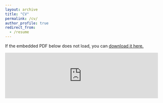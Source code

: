 ```yaml
---
layout: archive
title: "CV"
permalink: /cv/
author_profile: true
redirect_from:
  - /resume
---
```


If the embedded PDF below does not load, you can <u><a href="https://pramod-bharti.github.io/CV_Pramod.pdf">download it here.</a></u>
<br/>

<embed src="https://pramod-bharti.github.io/CV_Pramod.pdf" type="application/pdf" width="100%" />
